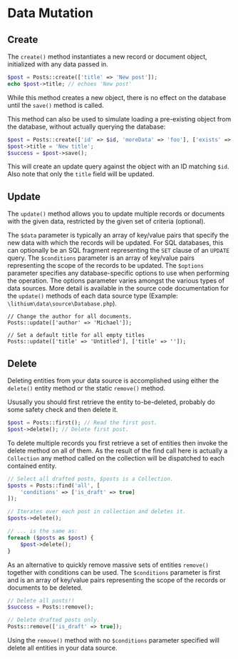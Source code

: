 # Data Mutation

## Create

The `create()` method instantiates a new record or document object, initialized with any data passed in.

```php
$post = Posts::create(['title' => 'New post']);
echo $post->title; // echoes 'New post'
```

<div class="note note-info">
	While this method creates a new object, there is no effect 
	on the database until the <code>save()</code> method is called.
</div>

This method can also be used to simulate loading a pre-existing object from the database, without actually querying the database:

```php
$post = Posts::create(['id' => $id, 'moreData' => 'foo'], ['exists' => true]);
$post->title = 'New title';
$success = $post->save();
```

This will create an update query against the object with an ID matching `$id`. Also note that only the `title` field will be updated.

## Update

The `update()` method allows you to update multiple records or documents with the given data, restricted by the given set of criteria (optional).

The `$data` parameter is typically an array of key/value pairs that specify the new data with which the records will be updated. For SQL databases, this can optionally be an SQL fragment representing the `SET` clause of an `UPDATE` query.  The `$conditions` parameter is an array of key/value pairs representing the scope of the records to be updated.  The `$options` parameter specifies any database-specific options to use when performing the operation. The options parameter varies amongst the various types of data sources.  More detail is available in the source code documentation for the `update()` methods of each data source type (Example: `\lithium\data\source\Database.php`).

```
// Change the author for all documents.
Posts::update(['author' => 'Michael']);

// Set a default title for all empty titles
Posts::update(['title' => 'Untitled'], ['title' => '']);
```

## Delete

Deleting entities from your data source is accomplished using either the `delete()` 
entity method or the static `remove()` method.

Ususally you should first retrieve the entity to-be-deleted, probably do some safety check
and then delete it.

```php
$post = Posts::first(); // Read the first post.
$post->delete(); // Delete first post.
```

To delete multiple records you first retrieve a set of entities
then invoke the delete method on all of them. As the result 
of the find call here is actually a `Collection` any method 
called on the collection will be dispatched to each contained entity.


```php
// Select all drafted posts, $posts is a Collection.
$posts = Posts::find('all', [
	'conditions' => ['is_draft' => true]			
]);

// Iterates over each post in collection and deletes it.
$posts->delete(); 

// ... is the same as: 
foreach ($posts as $post) {
	$post->delete();
}
```

As an alternative to quickly remove massive sets of entities `remove()` together with
conditions can be used. The `$conditions` parameter is first and is an array of key/value
pairs representing the scope of the records or documents to be deleted.

```php
// Delete all posts!!
$success = Posts::remove();

// Delete drafted posts only.
Posts::remove(['is_draft' => true]);
```

<div class="note note-caution">
	Using the <code>remove()</code> method with no <code>$conditions</code> 
	parameter specified will delete all entities in your data source.
</div>


